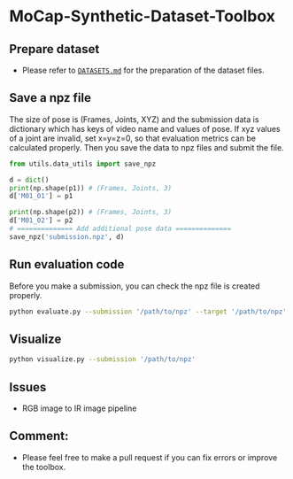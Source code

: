 # MoCap-Synthetic-Dataset-Toolbox

## Prepare dataset
* Please refer to [`DATASETS.md`](./DATASETS.md) for the preparation of the dataset files. 

## Save a npz file
The size of pose is (Frames, Joints, XYZ) and the submission data is dictionary which has keys of video name and values of pose. If xyz values of a joint are invalid, set x=y=z=0, so that evaluation metrics can be calculated properly. Then you save the data to npz files and submit the file.
```python
from utils.data_utils import save_npz

d = dict()
print(np.shape(p1)) # (Frames, Joints, 3)
d['M01_01'] = p1

print(np.shape(p2)) # (Frames, Joints, 3)
d['M01_02'] = p2
# ============== Add additional pose data ==============
save_npz('submission.npz', d)
```

## Run evaluation code
Before you make a submission, you can check the npz file is created properly.
```sh
python evaluate.py --submission '/path/to/npz' --target '/path/to/npz'
```

## Visualize
```sh
python visualize.py --submission '/path/to/npz'
```

## Issues
* RGB image to IR image pipeline

## Comment:
* Please feel free to make a pull request if you can fix errors or improve the toolbox.